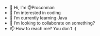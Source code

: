 - 👋 Hi, I’m @Proconman
- 👀 I’m interested in coding
- 🌱 I’m currently learning Java
- 💞️ I’m looking to collaborate on something?
- 📫 How to reach me? You don't :)

<!---
Proconman/Proconman is a ✨ special ✨ repository because its `README.md` (this file) appears on your GitHub profile.
You can click the Preview link to take a look at your changes.
--->
